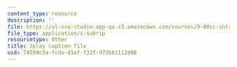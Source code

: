 ```yaml
---
content_type: resource
description: ''
file: https://ol-ocw-studio-app-qa.s3.amazonaws.com/courses/9-00sc-introduction-to-psychology-fall-2011/74559c3afcda41aff32fd72bb1112d08_76O3rulk844.srt
file_type: application/x-subrip
resourcetype: Other
title: 3play caption file
uid: 74559c3a-fcda-41af-f32f-d72bb1112d08
---
```

